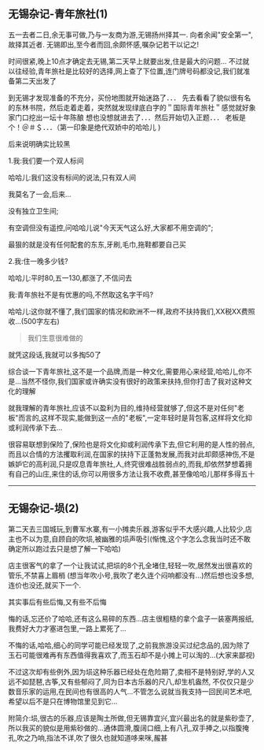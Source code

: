 ## 无锡杂记-青年旅社(1) ##


五一去者二日,余无事可做,乃与一友商为游,无锡扬州择其一.
向者余闻"安全第一",故择其近者.
无锡即出,至今者而回,余颇怀感,嘱杂记若干以记之! 

时间很紧,晚上10点才确定去无锡,第二天早上就要出发,住是最大的问题...
不过就以往经验,青年旅社是比较好的选择,网上查了下位置,连门牌号码都没记,我们就准备第二天出发了

到无锡才发现准备的不充分，买份地图就开始迷路了．．．
先去看看了貌似很有名的东林书院，然后走着走着，突然就发现绿底白字的＂国际青年旅社＂感觉就好象家门口挖出一坛十年陈酿
想也没想就进去了．．．然后开始切入正题．．．
老板是个！＠＃＄．．．（第一印象是绝代双娇中的哈哈儿 )

后来说明确实比较黑

1.我:我们要一个双人标间

  哈哈儿:我们这没有标间的说法,只有双人间

  我莫名了一会,后来...

  没有独立卫生间;

有空调但没有遥控,问哈哈儿说"今天天气这么好,大家都不用空调的";

  最狠的就是没有任何配套的东东,牙刷,毛巾,拖鞋都要自己买

2.我:住一晚多少钱?

  哈哈儿:平时80,五一130,都涨了,不信问去

  我:青年旅社不是有优惠的吗,不然取这名字干吗?

  哈哈儿:这你就不懂了,我们国家的情况和欧洲不一样,政府不扶持我们,XX税XX费照收...(500字左右)

>    我们生意很难做的 

就凭这段话,我就可以多掏50了


综合谈一下青年旅社,这不是一个品牌,而是一种文化,需要用心来经营,哈哈儿,你不是...当然不怪你,我们国家或许确实没有很好的政策来扶持,但你打击了我对这种文化的理解

就我理解的青年旅社,应该不以盈利为目的,维持经营就够了,但这不是对任何"老板"而言的,这样不现实,能做到这一点的"老板",一定年轻时是背包客,这样将文化抑或利润传承下去...

很容易联想到保险了,保险也是将文化抑或利润传承下去,但它利用的是人性的弱点,而且以合情的方法攫取利润,在国家的扶持下正蓬勃发展,而我对此却颇感神伤,不是嫉妒它的高利润,只是叹息青年旅社,人,终究很难战胜弱点的,而我,却依然梦想着拥有自己的山庄,来住的话,你可以用很多方法让我不收费,甚至像哈哈儿那样多得五十  

---

## 无锡杂记-埙(2) ##

第二天去三国城玩,到曹军水寨,有一小摊卖乐器,游客似乎不大感兴趣,人比较少,店主也不以为意,自顾自的吹埙,被幽雅的埙声吸引(惭愧,这个字怎么念我当时还不敢确定所以跑过去只是想了解一下哈哈)

店主很客气的拿了一个让我试试,把埙的8个孔全堵住,轻轻一吹,居然发出很喜欢的管乐,不禁喜上眉梢
(想当年吹小号,我吹了老久连个闷响都没有...)然后想也没多想,连价也没还,就买下一个.

其实事后有些后悔,又有些不后悔

悔的话,忘还价了哈哈,还有这么易碎的东西...店主很粗糙的拿个盒子一装塞两报纸,我费好大力才塞进包里,一路上累死了...

不悔的话,哈哈,细心的同学可能已经发现了,之前我旅游没买过纪念品的,因为除了玉石可能很难再有东西值得我喜欢了,而玉石却不是小摊上可以淘的...(大家来鄙视)  

不过这次却有些例外,因为埙这种乐器已经处在危险期了,卖相不是特别好,学的人又远不如琵琶,古筝,又有些郁闷了,同为日本古乐器的尺八,却生机盎然, 不仅仅只是少数音乐家的运用,在民间也有很高的人气...不管怎么说就当我支持一回民间艺术吧,希望以后不是只在博物馆里见到它...



附简介:埙,很古的乐器,应该是陶土所做,但无锡靠宜兴,宜兴最出名的就是紫砂壶了,所以我买的貌似是用紫砂做的...通体圆滑,腹阔口细,上有八孔,双手捧之,以指腹掩孔,吹之乃响,指法不详,吹了很久也就知道哆来咪,赧甚